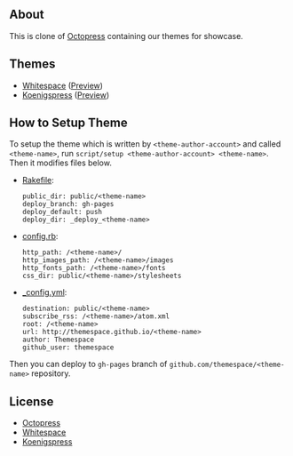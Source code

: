 ## About

This is clone of [Octopress][] containing our themes for showcase.

[Octopress]: https://github.com/imathis/octopress

## Themes

- [Whitespace][] ([Preview](http://themespace.github.io/whitespace/))
- [Koenigspress][] ([Preview](http://themespace.github.io/Koenigspress/))

[Whitespace]: https://github.com/lucaslew/whitespace
[Koenigspress]: https://github.com/TheChymera/Koenigspress

## How to Setup Theme

To setup the theme which is written by `<theme-author-account>` and called `<theme-name>`, run `script/setup <theme-author-account> <theme-name>`. Then it modifies files below.

- [Rakefile](Rakefile):
    ```
    public_dir: public/<theme-name>
    deploy_branch: gh-pages
    deploy_default: push
    deploy_dir: _deploy_<theme-name>
    ```

- [config.rb](config.rb):
    ```
    http_path: /<theme-name>/
    http_images_path: /<theme-name>/images
    http_fonts_path: /<theme-name>/fonts
    css_dir: public/<theme-name>/stylesheets
    ```

- [_config.yml](_config.yml):
    ```
    destination: public/<theme-name>
    subscribe_rss: /<theme-name>/atom.xml
    root: /<theme-name>
    url: http://themespace.github.io/<theme-name>
    author: Themespace
    github_user: themespace
    ```

Then you can deploy to `gh-pages` branch of `github.com/themespace/<theme-name>` repository.

## License

- [Octopress](https://github.com/imathis/octopress#license)
- [Whitespace](https://github.com/lucaslew/whitespace#license)
- [Koenigspress](https://github.com/TheChymera/Koenigspress#meta)
